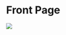 # Front Page
![](https://user-images.githubusercontent.com/33044507/34294565-06dcff44-e744-11e7-86a6-57f8ae7d3f8d.png)
